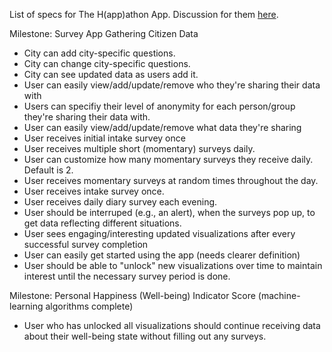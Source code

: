 List of specs for The H(app)athon App. Discussion for them [here](https://github.com/IDCubed/oms-happathon/issues/3).

Milestone: Survey App Gathering Citizen Data

* City can add city-specific questions.
* City can change city-specific questions.
* City can see updated data as users add it.
* User can easily view/add/update/remove who they're sharing their data with
* Users can specifiy their level of anonymity for each person/group they're sharing their data with.
* User can easily view/add/update/remove what data they're sharing
* User receives initial intake survey once
* User receives multiple short (momentary) surveys daily.
* User can customize how many momentary surveys they receive daily. Default is 2.
* User receives momentary surveys at random times throughout the day.
* User receives intake survey once.
* User receives daily diary survey each evening.
* User should be interruped (e.g., an alert), when the surveys pop up, to get data reflecting different situations.
* User sees engaging/interesting updated visualizations after every successful survey completion
* User can easily get started using the app (needs clearer definition)
* User should be able to "unlock" new visualizations over time to maintain interest until the necessary survey period is done.


Milestone: Personal Happiness (Well-being) Indicator Score (machine-learning algorithms complete)
* User who has unlocked all visualizations should continue receiving data about their well-being state without filling out any surveys.
